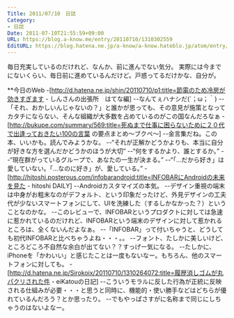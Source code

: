 ```yaml
---
Title: 2011/07/10　日誌
Category:
- 日誌
Date: 2011-07-10T21:55:59+09:00
URL: https://blog.a-know.me/entry/20110710/1310302559
EditURL: https://blog.hatena.ne.jp/a-know/a-know.hateblo.jp/atom/entry/12921228815727979557
---
```



毎日充実しているのだけれど、なんか、前に進んでない気分。
実際には今までにないくらい、毎日前に進めているんだけど。戸惑ってるだけかな、自分が。


**今日のWeb
-[http://d.hatena.ne.jp/shin/20110710/p1:title=節電のため冷房が効きすぎます - しんさんの出張所　はてな編]
--なんてぇハナシだ(´；ω；｀)
--「それ、おかしいんじゃないの？」と誰かが思っても、その意見が施策となってカタチにならない、そんな組織が大多数を占めているのがこの国なんだろなぁ
-[http://bukupe.com/summary/569:title=死ぬまで仕事に困らないために２０代で出逢っておきたい100の言葉 の要点まとめ〜ブクペ〜]
--金言集だね。この本、いいかも。読んでみようかな。
--“それが正解かどうかよりも、本当に自分が好きな方を選んだかどうかのほうが大切”
--“何をするかより、誰とするか。”
--“現在群がっているグループで、あなたの一生が決まる。”
--“「…だから好き」は愛していない。「…なのに好き」が、愛している。”
-[http://hitoshi.posterous.com/infobarandroid:title=INFOBARにAndroidの未来を見た - hitoshi DAILY]
--Androidカスタマイズの本気。
--デザイン重視の端末は中身がお粗末なのがデフォルト、という印象だったけど、外見デザインの工夫代が少ないスマートフォンにして、UIを洗練した（するしかなかった？）ということなのかな。
--このレビューで、INFOBARというプロダクトに対しては急速に惹かれているのだけれど、INFOBARという端末のデザインに対して惹かれるところは、全くないんだよなぁ。
--「INFOBAR」って付いちゃうと、どうしても初代INFOBARと比べちゃうよね・・・。。
--フォント、たしかに美しいけど、ところどころ不自然な余白が出てない？？すっげー気になる。
--たしかに、iPhoneを「かわいい」と感じたことは一度もないなー。もちろん、他のスマートフォンに対しても。
-[http://d.hatena.ne.jp/Sirokoix/20110710/1310264072:title=履歴消しゴムが丸パクリされた件 - eiKatouの日記]
--こういうモラルに反した行為が正統に反映される仕組みが必要・・・と思うと同時に、機能的・使い勝手などはどちらが優れているんだろう？とか思ったり。
--でもやっぱさすがに名称まで同じにしちゃうのはないよなー。
